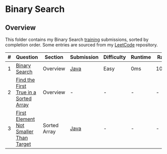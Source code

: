 # Binary Search

## Overview
This folder contains my Binary Search [training](https://algo.monster/problems/binary_search_intro) submissions, sorted by completion order.
Some entries are sourced from my [LeetCode](https://www.github.com/shumarb/leetcode) repository.

| # | Question                                                                                                                   | Section      | Submission                                                                                          | Difficulty | Runtime | Rank |
|---|----------------------------------------------------------------------------------------------------------------------------|--------------|-----------------------------------------------------------------------------------------------------|------------|---------|------|
| 1 | [Binary Search](https://leetcode.com/problems/binary-search/description/)                                                  | Overview     | [Java](https://github.com/shumarb/leetcode/blob/main/easy/java/BinarySearch.java)                   | Easy       | 0ms     | 100% |
| 2 | [Find the First True in a Sorted Array](https://algo.monster/problems/binary_search_boundary)                              | Overview     | -                                                                                                   | -          | -       | -    |
| 3 | [First Element Not Smaller Than Target](https://algo.monster/problems/binary_search_first_element_not_smaller_than_target) | Sorted Array | [Java](https://github.com/shumarb/algomonster/tree/main/code/FirstElementNotSmallerThanTarget.java) | -          | -       | -    |
